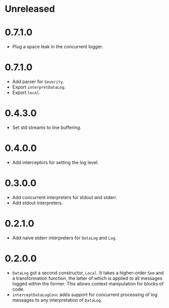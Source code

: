 # Unreleased

# 0.7.1.0

* Plug a space leak in the concurrent logger.

# 0.7.1.0

* Add parser for `Severity`.
* Export `interpretDataLog`.
* Export `local`.

# 0.4.3.0

* Set std streams to line buffering.

# 0.4.0.0

* Add interceptors for setting the log level.

# 0.3.0.0

* Add concurrent interpreters for stdout and stderr.
* Add stdout interpreters.

# 0.2.1.0

* Add naive stderr interpreters for `DataLog` and `Log`.

# 0.2.0.0

* `DataLog` got a second constructor, `Local`. It takes a higher-order `Sem` and a transformation function, the latter
  of which is applied to all messages logged within the former.
  This allows context manipulation for blocks of code.
* `interceptDataLogConc` adds support for concurrent processing of log messages to any interpretation of `DataLog`.
